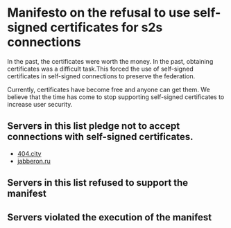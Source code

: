 
# Manifesto on the refusal to use self-signed certificates for s2s connections

In the past, the certificates were worth the money. In the past, obtaining certificates was a difficult task.This forced the use of self-signed certificates in self-signed connections to preserve the federation.

Currently, certificates have become free and anyone can get them. We believe that the time has come to stop supporting self-signed certificates to increase user security.


## Servers in this list pledge not to accept connections with self-signed certificates.

- [404.city](https://404.city)
- [jabberon.ru](https://jabberon.ru)



## Servers in this list refused to support the manifest

## Servers violated the execution of the manifest
